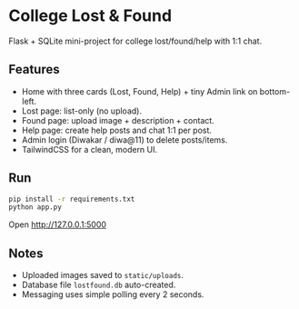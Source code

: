 # College Lost & Found

Flask + SQLite mini-project for college lost/found/help with 1:1 chat.

## Features
- Home with three cards (Lost, Found, Help) + tiny Admin link on bottom-left.
- Lost page: list-only (no upload).
- Found page: upload image + description + contact.
- Help page: create help posts and chat 1:1 per post.
- Admin login (Diwakar / diwa@11) to delete posts/items.
- TailwindCSS for a clean, modern UI.

## Run
```bash
pip install -r requirements.txt
python app.py
```
Open http://127.0.0.1:5000

## Notes
- Uploaded images saved to `static/uploads`.
- Database file `lostfound.db` auto-created.
- Messaging uses simple polling every 2 seconds.

